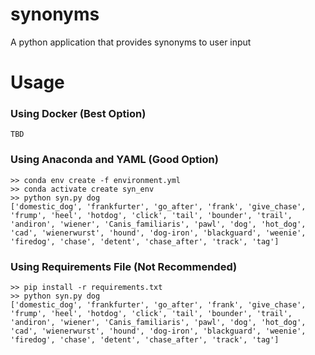 # synonyms
A python application that provides synonyms to user input


# Usage

### Using Docker (Best Option)
```
TBD
```

### Using Anaconda and YAML (Good Option)
```
>> conda env create -f environment.yml
>> conda activate create syn_env
>> python syn.py dog
['domestic_dog', 'frankfurter', 'go_after', 'frank', 'give_chase', 'frump', 'heel', 'hotdog', 'click', 'tail', 'bounder', 'trail', 'andiron', 'wiener', 'Canis_familiaris', 'pawl', 'dog', 'hot_dog', 'cad', 'wienerwurst', 'hound', 'dog-iron', 'blackguard', 'weenie', 'firedog', 'chase', 'detent', 'chase_after', 'track', 'tag']
```

### Using Requirements File (Not Recommended)
```
>> pip install -r requirements.txt
>> python syn.py dog
['domestic_dog', 'frankfurter', 'go_after', 'frank', 'give_chase', 'frump', 'heel', 'hotdog', 'click', 'tail', 'bounder', 'trail', 'andiron', 'wiener', 'Canis_familiaris', 'pawl', 'dog', 'hot_dog', 'cad', 'wienerwurst', 'hound', 'dog-iron', 'blackguard', 'weenie', 'firedog', 'chase', 'detent', 'chase_after', 'track', 'tag']
```
